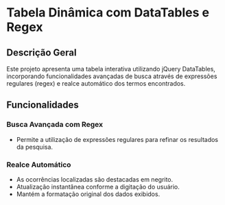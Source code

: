 # Tabela Dinâmica com DataTables e Regex

## Descrição Geral
Este projeto apresenta uma tabela interativa utilizando jQuery DataTables, incorporando funcionalidades avançadas de busca através de expressões regulares (regex) e realce automático dos termos encontrados.

## Funcionalidades

### Busca Avançada com Regex
- Permite a utilização de expressões regulares para refinar os resultados da pesquisa.

### Realce Automático
- As ocorrências localizadas são destacadas em negrito.
- Atualização instantânea conforme a digitação do usuário.
- Mantém a formatação original dos dados exibidos.

